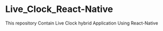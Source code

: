 # Live_Clock_React-Native
 This repository Contain Live Clock hybrid Application Using React-Native
